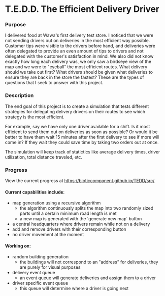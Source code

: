 # T.E.D.D. The Efficient Delivery Driver

### Purpose

I delivered food at Wawa's first delivery test store. I noticed that we were not sending drivers out on deliveries in the most efficient way possible. Customer tips were visible to the drivers before hand, and deliveries were often delegated to provide an even amount of tips to drivers and not delegated with the customer's satisfaction in mind. We also did not know exactly how long each delivery was, we only saw a birdseye view of the map and we were to "eyeball" the most efficient routes. What delivery should we take out first? What drivers should be given what deliveries to ensure they are back in the store the fastest? These are the types of questions that I seek to answer with this project. 

### Description

The end goal of this project is to create a simulation that tests different strategies for delegating delivery drivers on their routes to see which strategy is the most efficient. 

For example, say we have only one driver available for a shift. Is it most efficient to send them out on deliveries as soon as possible? Or would it be better to have them wait 15 minutes after the first delivery to see if more will come in? If they wait they could save time by taking two orders out at once. 

The simulation will keep track of statictics like average delivery times, driver utilization, total distance traveled, etc.

### Progress

View the current progress at https://bioticcomponent.github.io/TEDD/src/

#### Current capabilities include:
* map generation using a recursive algorithm
    * the algorithm continuously splits the map into two randomly sized parts until a certain minimum road length is met
    * a new map is generated with the 'generate new map' button
* a central headquarters where drivers remain while not on a delivery
* add and remove drivers with their corresponding button
* no driver movement at the moment

#### Working on:
* random building generation
    * the buildings will not correspond to an "address" for deliveries, they are purely for visual purposes
* delivery event queue
    * an event queue will generate deliveries and assign them to a driver
* driver specific event queue
    * this queue will determine where a driver is going next
